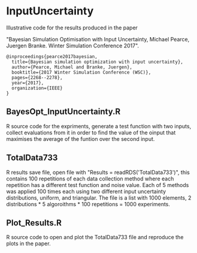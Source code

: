 # InputUncertainty
Illustrative code for the results produced in the paper 

"Bayesian Simulation Optimisation with Input Uncertainty, Michael Pearce, Juergen Branke. Winter Simulation Conference 2017".

```
@inproceedings{pearce2017bayesian,
  title={Bayesian simulation optimization with input uncertainty},
  author={Pearce, Michael and Branke, Juergen},
  booktitle={2017 Winter Simulation Conference (WSC)},
  pages={2268--2278},
  year={2017},
  organization={IEEE}
}
```

## BayesOpt_InputUncertainty.R
R source code for the expriments, generate a test function with two inputs, collect evaluations from it in order to find the value of the oinput that maximises the average of the funtion over the second input.

## TotalData733
R results save file, open file with "Results = readRDS('TotalData733')", this contains 100 repetitions of each data collection method where each repetition has a different test function and noise value. Each of 5 methods was applied 100 times each using two different input uncertainty distributions, uniform, and triangular. The file is a list with 1000 elements, 2 distributions * 5 algoroithms * 100 repetitions = 1000 experiments.

## Plot_Results.R
R source code to open and plot the TotalData733 file and reproduce the plots in the paper.

